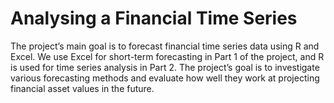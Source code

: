 # Analysing a Financial Time Series
 The project’s main goal is to forecast financial time series data using R and Excel. We use Excel for short-term forecasting in Part 1 of the project, and R is used for time series analysis in Part 2. The project’s goal is to investigate various forecasting methods and evaluate how well they work at projecting financial asset values in the future.
